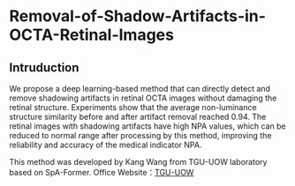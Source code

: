 # Removal-of-Shadow-Artifacts-in-OCTA-Retinal-Images
## Intruduction
We propose a deep learning-based method that can directly detect and remove shadowing artifacts in retinal OCTA images without damaging the retinal structure. Experiments show that the average non-luminance structure similarity before and after artifact removal reached 0.94. The retinal images with shadowing artifacts have high NPA values, which can be reduced to normal range after processing by this method, improving the reliability and accuracy of the medical indicator NPA. 

This method was developed by Kang Wang from TGU-UOW laboratory based on SpA-Former.
Office Website：[TGU-UOW](http://tgu-uow.gitee.io/)
